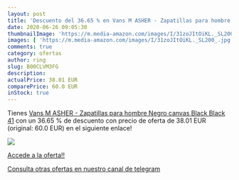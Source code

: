 ```yaml
---
layout: post
title: 'Descuento del 36.65 % en Vans M ASHER - Zapatillas para hombre  N'
date: 2020-06-26 09:05:30
thumbnailImage: 'https://m.media-amazon.com/images/I/31zoJItOiKL._SL200_.jpg'
images: [ 'https://m.media-amazon.com/images/I/31zoJItOiKL._SL200_.jpg' ]
comments: true
category: ofertas
author: ring
slug: B00CLVM3FG
description:
actualPrice: 38.01 EUR
comparePrice: 60.0 EUR
inStock: true
---
```


Tienes [Vans M ASHER - Zapatillas para hombre  Negro  canvas Black Black   41](https://www.amazon.com/dp/B00CLVM3FG/?tag=redken08-20) con un 36.65 % de descuento con precio de oferta de 38.01 EUR (original: 60.0 EUR) en el siguiente enlace!

[![](https://m.media-amazon.com/images/I/31zoJItOiKL._SL200_.jpg)](https://www.amazon.com/dp/B00CLVM3FG/?tag=redken08-20)

[Accede a la oferta!!](https://www.amazon.com/dp/B00CLVM3FG/?tag=redken08-20)

[Consulta otras ofertas en nuestro canal de telegram](https://t.me/s/ofertas25)
